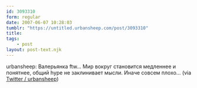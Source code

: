 ```yaml
---
id: 3093310
form: regular
date: 2007-06-07 10:28:03
tumblr: "https://untitled.urbansheep.com/post/3093310"
title:
tags:
    - post
layout: post-text.njk
---
```


<p>urbansheep: Валерьянка ftw&hellip; Мир вокруг становится медленнее и понятнее, общий hype не заклинивает мысли. Иначе совсем плохо&hellip; (via <a href="http://twitter.com/urbansheep/statuses/94367402">Twitter / urbansheep</a>)</p>

